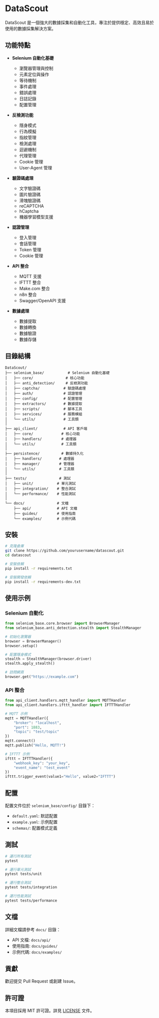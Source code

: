 # DataScout

DataScout 是一個強大的數據採集和自動化工具，專注於提供穩定、高效且易於使用的數據採集解決方案。

## 功能特點

- **Selenium 自動化基礎**
  - 瀏覽器管理與控制
  - 元素定位與操作
  - 等待機制
  - 事件處理
  - 錯誤處理
  - 日誌記錄
  - 配置管理

- **反檢測功能**
  - 隱身模式
  - 行為模擬
  - 指紋管理
  - 檢測處理
  - 迴避機制
  - 代理管理
  - Cookie 管理
  - User-Agent 管理

- **驗證碼處理**
  - 文字驗證碼
  - 圖片驗證碼
  - 滑塊驗證碼
  - reCAPTCHA
  - hCaptcha
  - 機器學習模型支援

- **認證管理**
  - 登入管理
  - 會話管理
  - Token 管理
  - Cookie 管理

- **API 整合**
  - MQTT 支援
  - IFTTT 整合
  - Make.com 整合
  - n8n 整合
  - Swagger/OpenAPI 支援

- **數據處理**
  - 數據提取
  - 數據轉換
  - 數據驗證
  - 數據存儲

## 目錄結構

```
DataScout/
├── selenium_base/           # Selenium 自動化基礎
│   ├── core/               # 核心功能
│   ├── anti_detection/     # 反檢測功能
│   ├── captcha/           # 驗證碼處理
│   ├── auth/              # 認證管理
│   ├── config/            # 配置管理
│   ├── extractors/        # 數據提取
│   ├── scripts/           # 腳本工具
│   ├── services/          # 服務模組
│   └── utils/             # 工具類
│
├── api_client/            # API 客戶端
│   ├── core/             # 核心功能
│   ├── handlers/         # 處理器
│   └── utils/            # 工具類
│
├── persistence/          # 數據持久化
│   ├── handlers/        # 處理器
│   ├── manager/         # 管理器
│   └── utils/           # 工具類
│
├── tests/               # 測試
│   ├── unit/           # 單元測試
│   ├── integration/    # 整合測試
│   └── performance/    # 性能測試
│
└── docs/               # 文檔
    ├── api/            # API 文檔
    ├── guides/         # 使用指南
    └── examples/       # 示例代碼
```

## 安裝

```bash
# 克隆倉庫
git clone https://github.com/yourusername/datascout.git
cd datascout

# 安裝依賴
pip install -r requirements.txt

# 安裝開發依賴
pip install -r requirements-dev.txt
```

## 使用示例

### Selenium 自動化

```python
from selenium_base.core.browser import BrowserManager
from selenium_base.anti_detection.stealth import StealthManager

# 初始化瀏覽器
browser = BrowserManager()
browser.setup()

# 配置隱身模式
stealth = StealthManager(browser.driver)
stealth.apply_stealth()

# 訪問網頁
browser.get("https://example.com")
```

### API 整合

```python
from api_client.handlers.mqtt_handler import MQTTHandler
from api_client.handlers.ifttt_handler import IFTTTHandler

# MQTT 示例
mqtt = MQTTHandler({
    "broker": "localhost",
    "port": 1883,
    "topic": "test/topic"
})
mqtt.connect()
mqtt.publish("Hello, MQTT!")

# IFTTT 示例
ifttt = IFTTTHandler({
    "webhook_key": "your_key",
    "event_name": "test_event"
})
ifttt.trigger_event(value1="Hello", value2="IFTTT")
```

## 配置

配置文件位於 `selenium_base/config/` 目錄下：

- `default.yaml`: 默認配置
- `example.yaml`: 示例配置
- `schemas/`: 配置模式定義

## 測試

```bash
# 運行所有測試
pytest

# 運行單元測試
pytest tests/unit

# 運行整合測試
pytest tests/integration

# 運行性能測試
pytest tests/performance
```

## 文檔

詳細文檔請參考 `docs/` 目錄：

- API 文檔: `docs/api/`
- 使用指南: `docs/guides/`
- 示例代碼: `docs/examples/`

## 貢獻

歡迎提交 Pull Request 或創建 Issue。

## 許可證

本項目採用 MIT 許可證。詳見 [LICENSE](LICENSE) 文件。